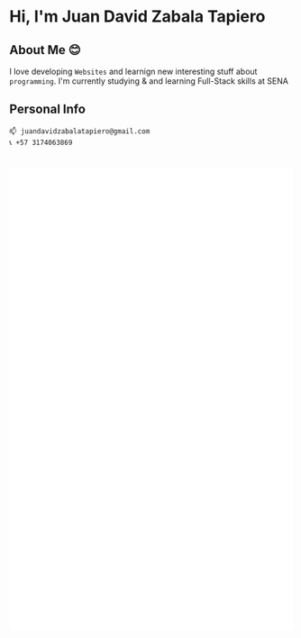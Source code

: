 # Hi, I'm Juan David Zabala Tapiero

## About Me 😊
I love developing `Websites` and learnign new interesting stuff about `programming`. I'm currently studying & and learning Full-Stack skills at SENA 

## Personal Info 
```
📫 juandavidzabalatapiero@gmail.com
📞 +57 3174063869
```

#
<img align="left" src="https://raw.githubusercontent.com/JuanDavidZabalaTapiero/JuanDavidZabalaTapiero/main/metrics.plugin.achievements.svg">

<img align="right" src="https://raw.githubusercontent.com/JuanDavidZabalaTapiero/JuanDavidZabalaTapiero/main/general.svg">

<!---
JuanDavidZabalaTapiero/JuanDavidZabalaTapiero is a ✨ special ✨ repository because its `README.md` (this file) appears on your GitHub profile.
You can click the Preview link to take a look at your changes.
--->
